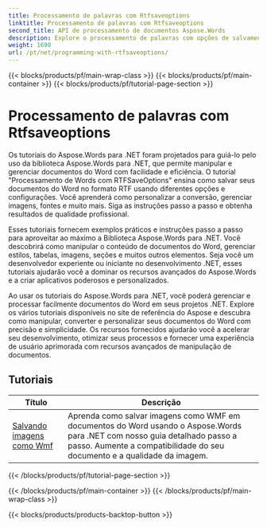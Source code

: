 ```yaml
---
title: Processamento de palavras com Rtfsaveoptions
linktitle: Processamento de palavras com Rtfsaveoptions
second_title: API de processamento de documentos Aspose.Words
description: Explore o processamento de palavras com opções de salvamento RTF no Aspose.Words para .NET. Aprenda a salvar e personalizar documentos RTF com tutoriais passo a passo e exemplos de código C#.
weight: 1690
url: /pt/net/programming-with-rtfsaveoptions/
---
```


{{< blocks/products/pf/main-wrap-class >}}
{{< blocks/products/pf/main-container >}}
{{< blocks/products/pf/tutorial-page-section >}}

# Processamento de palavras com Rtfsaveoptions

Os tutoriais do Aspose.Words para .NET foram projetados para guiá-lo pelo uso da biblioteca Aspose.Words para .NET, que permite manipular e gerenciar documentos do Word com facilidade e eficiência. O tutorial "Processamento de Words com RTFSaveOptions" ensina como salvar seus documentos do Word no formato RTF usando diferentes opções e configurações. Você aprenderá como personalizar a conversão, gerenciar imagens, fontes e muito mais. Siga as instruções passo a passo e obtenha resultados de qualidade profissional.

Esses tutoriais fornecem exemplos práticos e instruções passo a passo para aproveitar ao máximo a Biblioteca Aspose.Words para .NET. Você descobrirá como manipular o conteúdo de documentos do Word, gerenciar estilos, tabelas, imagens, seções e muitos outros elementos. Seja você um desenvolvedor experiente ou iniciante no desenvolvimento .NET, esses tutoriais ajudarão você a dominar os recursos avançados do Aspose.Words e a criar aplicativos poderosos e personalizados.

Ao usar os tutoriais do Aspose.Words para .NET, você poderá gerenciar e processar facilmente documentos do Word em seus projetos .NET. Explore os vários tutoriais disponíveis no site de referência do Aspose e descubra como manipular, converter e personalizar seus documentos do Word com precisão e simplicidade. Os recursos fornecidos ajudarão você a acelerar seu desenvolvimento, otimizar seus processos e fornecer uma experiência de usuário aprimorada com recursos avançados de manipulação de documentos.

 ## Tutoriais
| Título | Descrição |
| --- | --- |
| [Salvando imagens como Wmf](./saving-images-as-wmf/) | Aprenda como salvar imagens como WMF em documentos do Word usando o Aspose.Words para .NET com nosso guia detalhado passo a passo. Aumente a compatibilidade do seu documento e a qualidade da imagem. |
{{< /blocks/products/pf/tutorial-page-section >}}

{{< /blocks/products/pf/main-container >}}
{{< /blocks/products/pf/main-wrap-class >}}

{{< blocks/products/products-backtop-button >}}
